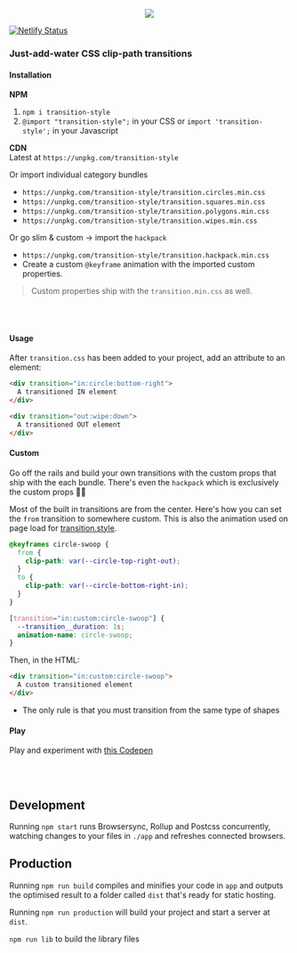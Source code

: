 <p align="center">
<a href="https://transition.style" target="_blank">
<img src="https://github.com/argyleink/transition.css/blob/main/app/logo.gif?raw=true" />
</a>
</p>

[![Netlify Status](https://api.netlify.com/api/v1/badges/58d0ecf5-6241-4209-aa35-cf09983e0b37/deploy-status)](https://app.netlify.com/sites/transitions-css/deploys)

### Just-add-water CSS clip-path transitions



#### Installation
**NPM**  
1. `npm i transition-style` 
2. `@import "transition-style";` in your CSS or `import 'transition-style';` in your Javascript 

**CDN**  
Latest at `https://unpkg.com/transition-style`  
  
Or import individual category bundles
  - `https://unpkg.com/transition-style/transition.circles.min.css`
  - `https://unpkg.com/transition-style/transition.squares.min.css`
  - `https://unpkg.com/transition-style/transition.polygons.min.css`
  - `https://unpkg.com/transition-style/transition.wipes.min.css`

Or go slim & custom -> import the `hackpack`
  - `https://unpkg.com/transition-style/transition.hackpack.min.css`
  - Create a custom `@keyframe` animation with the imported custom properties. 

> Custom properties ship with the `transition.min.css` as well.
  
<br><br>

#### Usage
After `transition.css` has been added to your project, add an attribute to an element:  

```html
<div transition="in:circle:bottom-right">
  A transitioned IN element
</div>

<div transition="out:wipe:down">
  A transitioned OUT element
</div>
```

#### Custom
Go off the rails and build your own transitions with the custom props that ship with the each bundle. There's even the `hackpack` which is exclusively the custom props 🤘💀

Most of the built in transitions are from the center. Here's how you can set the `from` transition to somewhere custom. This is also the animation used on page load for [transition.style](https://transition.style).

```css
@keyframes circle-swoop {
  from {
    clip-path: var(--circle-top-right-out);
  }
  to {
    clip-path: var(--circle-bottom-right-in);
  }
}

[transition="in:custom:circle-swoop"] {
  --transition__duration: 1s;
  animation-name: circle-swoop;
}
```

Then, in the HTML:

```html
<div transition="in:custom:circle-swoop">
  A custom transitioned element
</div>
```

- The only rule is that you must transition from the same type of shapes

#### Play
Play and experiment with [this Codepen](https://codepen.io/argyleink/pen/RwrzGJb)

<br><br>

## Development
Running `npm start` runs Browsersync, Rollup and Postcss concurrently, watching changes to your files in `./app` and refreshes connected browsers.

## Production
Running `npm run build` compiles and minifies your code in `app` and outputs the optimised result to a folder called `dist` that's ready for static hosting.

Running `npm run production` will build your project and start a server at `dist`.

`npm run lib` to build the library files
